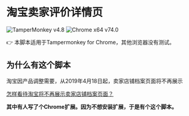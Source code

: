 # 淘宝卖家评价详情页
![TamperMonkey v4.8](https://img.shields.io/badge/tamperMonkey-v4.8-brightgreen.svg) ![Chrome x64 v74.0](https://img.shields.io/badge/chrome%20x64-v73.0-brightgreen.svg) 

👉 本脚本适用于Tampermonkey for Chrome，其他浏览器没有测试。
## 为什么有这个脚本
淘宝因产品调整需要，从2019年4月18日起，卖家店铺档案页面将不再展示

[怎样看待淘宝将不再展示卖家店铺档案页面？](https://www.zhihu.com/question/319211686)

**其中有人写了个Chrome扩展。因为不想安装扩展，于是有个这个脚本。**